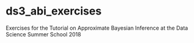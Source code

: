 # ds3_abi_exercises
Exercises for the Tutorial on Approximate Bayesian Inference at the Data Science Summer School 2018

